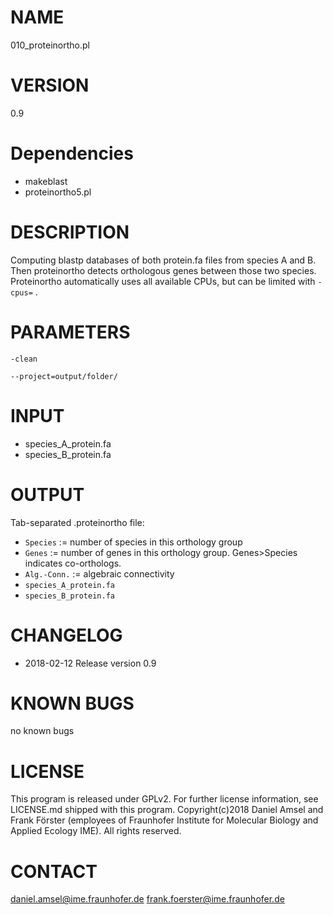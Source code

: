 # NAME
010_proteinortho.pl
# VERSION
0.9
# Dependencies
- makeblast
- proteinortho5.pl
# DESCRIPTION
Computing blastp databases of both protein.fa files from species A and B. Then proteinortho detects orthologous genes between those two species.
Proteinortho automatically uses all available CPUs, but can be limited with `-cpus=` .
# PARAMETERS
`-clean`

`--project=output/folder/`
# INPUT
- species_A_protein.fa
- species_B_protein.fa
# OUTPUT
Tab-separated .proteinortho file:
- `Species` := number of species in this orthology group
- `Genes` := number of genes in this orthology group. Genes>Species indicates co-orthologs.
- `Alg.-Conn.` := algebraic connectivity
- `species_A_protein.fa`
- `species_B_protein.fa`
# CHANGELOG
- 2018-02-12 Release version 0.9
# KNOWN BUGS
no known bugs
# LICENSE
This program is released under GPLv2. For further license information, see LICENSE.md shipped with this program.
Copyright(c)2018 Daniel Amsel and Frank Förster (employees of Fraunhofer Institute for Molecular Biology and Applied Ecology IME).
All rights reserved.
# CONTACT
daniel.amsel@ime.fraunhofer.de
frank.foerster@ime.fraunhofer.de
